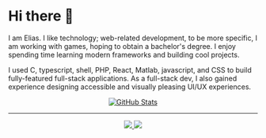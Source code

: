 # Hi there 👋
I am Elias. I like technology; web-related development, to be more specific, I am working with games, hoping to obtain a bachelor's degree. I enjoy spending time learning modern frameworks and building cool projects.

I used C, typescript, shell, PHP, React, Matlab, javascript, and CSS to build fully-featured full-stack applications. As a full-stack dev, I also gained experience designing accessible and visually pleasing UI/UX experiences.

<p align="center">
  <a href="https://github.com/seyedeliasfakoorian">
    <img alt="GitHub Stats" src="https://github-readme-stats.vercel.app/api?username=seyedeliasfakoorian&custom_title=GitHub%20Stats&show_icons=true&theme=github_dark&count_private=true&include_all_commits=true&hide_border=true" />
  </a>
</p>

-----
<p align="center">
  <a href="https://github.com/seyedeliasfakoorian">
    <img src="https://img.shields.io/badge/github-seyedeliasfakoorian-211F1F?logo=github&logoColor=white&style=flat-square" />
  </a>
  <a href="https://eliasfakooriancom.godaddysites.com/">
    <img src="https://img.shields.io/badge/website-https://eliasfakooriancom.godaddysites.com-1BC?logo=react&logoColor=white&style=flat-square" />
  </a>
</p>
